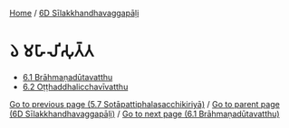 
[Home](/) / [6D Sīlakkhandhavaggapāḷi](../6D.md)

# 𑁬 𑀫𑀳𑀸𑀮𑀺𑀲𑀼𑀢𑁆𑀢

* [6.1 Brāhmaṇadūtavatthu](6/6.1.md)
* [6.2 Oṭṭhaddhalicchavīvatthu](6/6.2.md)

[Go to previous page (5.7 Sotāpattiphalasacchikiriyā)](5/5.7.md) / [Go to parent page (6D Sīlakkhandhavaggapāḷi)](0.md) / [Go to next page (6.1 Brāhmaṇadūtavatthu)](6/6.1.md)


